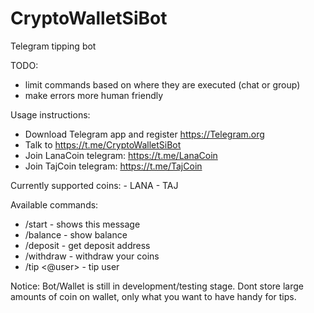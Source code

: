 # CryptoWalletSiBot
Telegram tipping bot

TODO:
- limit commands based on where they are executed (chat or group)
- make errors more human friendly

Usage instructions:
- Download Telegram app and register https://Telegram.org
- Talk to https://t.me/CryptoWalletSiBot
- Join LanaCoin telegram: https://t.me/LanaCoin 
- Join TajCoin telegram: https://t.me/TajCoin

Currently supported coins:
    - LANA 
    - TAJ
    
Available commands:
* /start - shows this message
* /balance <coin> - show balance
* /deposit <coin> - get deposit address
* /withdraw <coin> <addr> - withdraw your coins
* /tip <@user> <amount> <coin> - tip user
    
Notice: Bot/Wallet is still in development/testing stage. Dont store large amounts of coin on wallet, only what you want to have handy for tips.
